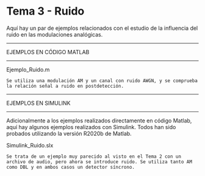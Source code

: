 # Tema 3 - Ruido

Aquí hay un par de ejemplos relacionados con el estudio de la influencia del ruido en las modulaciones analógicas.

*************************
EJEMPLOS EN CÓDIGO MATLAB
*************************

Ejemplo_Ruido.m

    Se utiliza una modulación AM y un canal con ruido AWGN, y se comprueba la relación señal a ruido en postdetección.
    

********************
EJEMPLOS EN SIMULINK
********************

Adicionalmente a los ejemplos realizados directamente en código Matlab, aquí hay algunos ejemplos realizados con Simulink. 
Todos han sido probados utilizando la versión R2020b de Matlab. 

Simulink_Ruido.slx

    Se trata de un ejemplo muy parecido al visto en el Tema 2 con un archivo de audio, pero ahora se introduce ruido. Se utiliza tanto AM como DBL y en ambos casos un detector síncrono.


